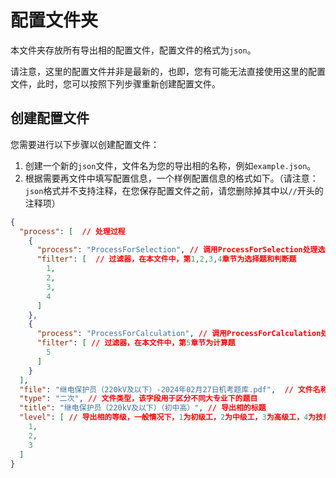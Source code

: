 # 配置文件夹

本文件夹存放所有导出相的配置文件，配置文件的格式为`json`。

请注意，这里的配置文件并非是最新的，也即，您有可能无法直接使用这里的配置文件，此时，您可以按照下列步骤重新创建配置文件。

## 创建配置文件

您需要进行以下步骤以创建配置文件：

1. 创建一个新的`json`文件，文件名为您的导出相的名称，例如`example.json`。
2. 根据需要再文件中填写配置信息，一个样例配置信息的格式如下。（请注意：`json`格式并不支持注释，在您保存配置文件之前，请您删除掉其中以`//`开头的注释项）

```json
{
  "process": [  // 处理过程
    {
      "process": "ProcessForSelection", // 调用ProcessForSelection处理选择题和判断题
      "filter": [  // 过滤器，在本文件中，第1,2,3,4章节为选择题和判断题
        1,
        2,
        3,
        4
      ]
    },
    {
      "process": "ProcessForCalculation", // 调用ProcessForCalculation处理计算题
      "filter": [ // 过滤器，在本文件中，第5章节为计算题
        5
      ]
    }
  ],
  "file": "继电保护员（220kV及以下）-2024年02月27日机考题库.pdf",  // 文件名称，文件应位于`input`文件夹下
  "type": "二次", // 文件类型，该字段用于区分不同大专业下的题目
  "title": "继电保护员（220kV及以下）（初中高）", // 导出相的标题
  "level": [ // 导出相的等级，一般情况下，1为初级工，2为中级工，3为高级工，4为技师，以此类推，但部分专业可能在1即为中级工，在创建配置文件时请注意
    1,
    2,
    3
  ]
}
```

